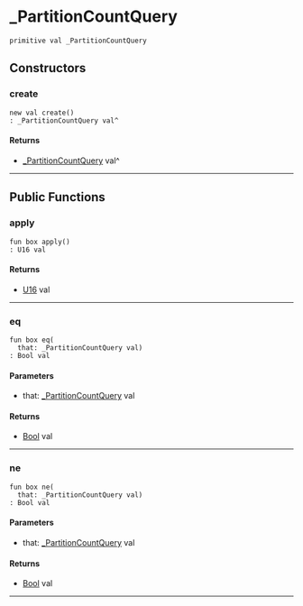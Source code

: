 # _PartitionCountQuery

```pony
primitive val _PartitionCountQuery
```

## Constructors

### create

```pony
new val create()
: _PartitionCountQuery val^
```

#### Returns

* [_PartitionCountQuery](wallaroo_labs-messages-_PartitionCountQuery) val^

---

## Public Functions

### apply

```pony
fun box apply()
: U16 val
```

#### Returns

* [U16](builtin-U16) val

---

### eq

```pony
fun box eq(
  that: _PartitionCountQuery val)
: Bool val
```
#### Parameters

*   that: [_PartitionCountQuery](wallaroo_labs-messages-_PartitionCountQuery) val

#### Returns

* [Bool](builtin-Bool) val

---

### ne

```pony
fun box ne(
  that: _PartitionCountQuery val)
: Bool val
```
#### Parameters

*   that: [_PartitionCountQuery](wallaroo_labs-messages-_PartitionCountQuery) val

#### Returns

* [Bool](builtin-Bool) val

---

